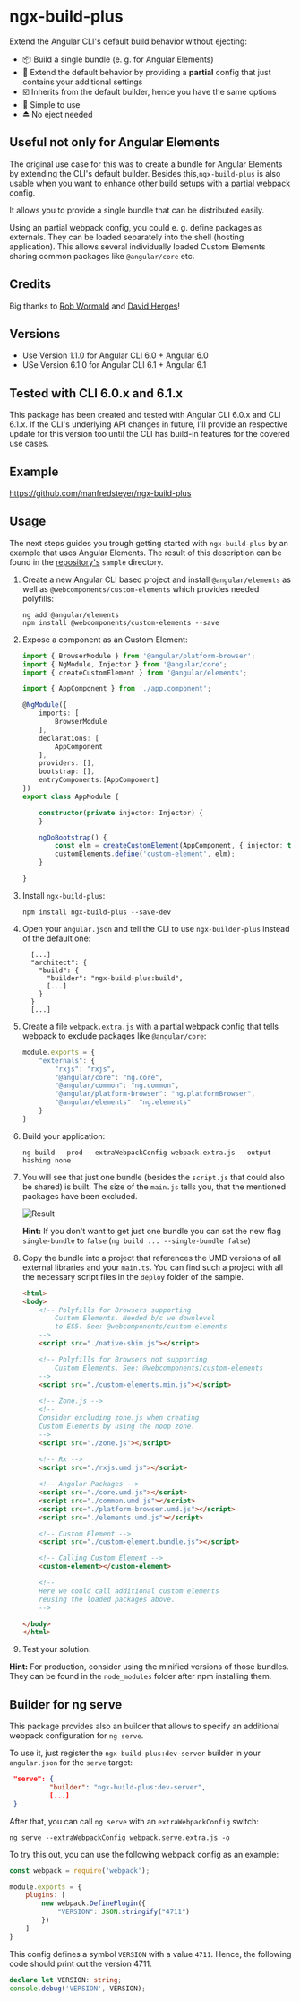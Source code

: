 # ngx-build-plus

Extend the Angular CLI's default build behavior without ejecting:

- 📦 Build a single bundle (e. g. for Angular Elements)
- 📄 Extend the default behavior by providing a **partial** config that just contains your additional settings
- ☑️ Inherits from the default builder, hence you have the same options
- 🍰 Simple to use 
- ⏏️ No eject needed

## Useful not only for Angular Elements

The original use case for this was to create a bundle for Angular Elements by extending the CLI's default builder. Besides this,``ngx-build-plus`` is also usable when you want to enhance other build setups with a partial webpack config.

It allows you to provide a single bundle that can be distributed easily.

Using an partial webpack config, you could e. g. define packages as externals. They can be loaded separately into the shell (hosting application). This allows several individually loaded Custom Elements sharing common packages like ``@angular/core`` etc.

## Credits

Big thanks to [Rob Wormald](https://twitter.com/robwormald) and [David Herges](https://twitter.com/davidh_23)!

## Versions

- Use Version 1.1.0 for Angular CLI 6.0 + Angular 6.0
- USe Version 6.1.0 for Angular CLI 6.1 + Angular 6.1

## Tested with CLI 6.0.x and 6.1.x

This package has been created and tested with Angular CLI 6.0.x and CLI 6.1.x. If the CLI's underlying API changes in future, I'll provide an respective update for this version too until the CLI has build-in features for the covered use cases.

## Example

https://github.com/manfredsteyer/ngx-build-plus

## Usage

The next steps guides you trough getting started with ``ngx-build-plus`` by an example that uses Angular Elements. The result of this description can be found in the [repository's](https://github.com/manfredsteyer/ngx-build-plus) ``sample`` directory.

1. Create a new Angular CLI based project and install ``@angular/elements`` as well as ``@webcomponents/custom-elements`` which provides needed polyfills:

    ```
    ng add @angular/elements 
    npm install @webcomponents/custom-elements --save
    ```

2. Expose a component as an Custom Element:

    ```TypeScript
    import { BrowserModule } from '@angular/platform-browser';
    import { NgModule, Injector } from '@angular/core';
    import { createCustomElement } from '@angular/elements';

    import { AppComponent } from './app.component';

    @NgModule({
        imports: [
            BrowserModule
        ],
        declarations: [
            AppComponent
        ],
        providers: [],
        bootstrap: [],
        entryComponents:[AppComponent]
    })
    export class AppModule { 

        constructor(private injector: Injector) {
        }

        ngDoBootstrap() {
            const elm = createCustomElement(AppComponent, { injector: this.injector });
            customElements.define('custom-element', elm);
        }

    }
    ```
1. Install ``ngx-build-plus``:

    ```
    npm install ngx-build-plus --save-dev
    ```

3. Open your ``angular.json`` and tell the CLI to use ``ngx-builder-plus`` instead of the default one:

    ```
      [...]
      "architect": {
        "build": {
          "builder": "ngx-build-plus:build",
          [...]
        }
      }
      [...]
    ```

1. Create a file ``webpack.extra.js`` with a partial webpack config that tells webpack to exclude packages like ``@angular/core``:

    ```JavaScript
    module.exports = {
        "externals": {
            "rxjs": "rxjs",
            "@angular/core": "ng.core",
            "@angular/common": "ng.common",
            "@angular/platform-browser": "ng.platformBrowser",
            "@angular/elements": "ng.elements"
        }
    }
    ```

4. Build your application:

    ```
    ng build --prod --extraWebpackConfig webpack.extra.js --output-hashing none
    ```

1. You will see that just one bundle (besides the ``script.js`` that could also be shared) is built. The size of the ``main.js`` tells you, that the mentioned packages have been excluded.

    ![Result](result.png)

    **Hint:** If you don't want to get just one bundle you can set the new flag ``single-bundle`` to ``false`` (``ng build ... --single-bundle false``)

1. Copy the bundle into a project that references the UMD versions of all external libraries and your ``main.ts``. You can find such a project with all the necessary script files in the ``deploy`` folder of the sample.

    ```html
    <html>
    <body>
        <!-- Polyfills for Browsers supporting 
            Custom Elements. Needed b/c we downlevel
            to ES5. See: @webcomponents/custom-elements
        -->
        <script src="./native-shim.js"></script>

        <!-- Polyfills for Browsers not supporting
            Custom Elements. See: @webcomponents/custom-elements
        -->
        <script src="./custom-elements.min.js"></script>
        
        <!-- Zone.js -->
        <!-- 
        Consider excluding zone.js when creating
        Custom Elements by using the noop zone.
        -->
        <script src="./zone.js"></script>
        
        <!-- Rx -->
        <script src="./rxjs.umd.js"></script>

        <!-- Angular Packages -->
        <script src="./core.umd.js"></script>
        <script src="./common.umd.js"></script>
        <script src="./platform-browser.umd.js"></script>
        <script src="./elements.umd.js"></script>

        <!-- Custom Element -->
        <script src="./custom-element.bundle.js"></script>

        <!-- Calling Custom Element -->
        <custom-element></custom-element>

        <!-- 
        Here we could call additional custom elements
        reusing the loaded packages above.
        -->

    </body>
    </html>
    ```

7. Test your solution.

**Hint:** For production, consider using the minified versions of those bundles. They can be found in the ``node_modules`` folder after npm installing them.


## Builder for ng serve

This package provides also an builder that allows to specify an additional webpack configuration for ``ng serve``.

To use it, just register the ``ngx-build-plus:dev-server`` builder in your ``angular.json`` for the ``serve`` target:

```json
 "serve": {
          "builder": "ngx-build-plus:dev-server",
          [...]
 }
```

After that, you can call ``ng serve`` with an ``extraWebpackConfig`` switch:

```
ng serve --extraWebpackConfig webpack.serve.extra.js -o
```

To try this out, you can use the following webpack config as an example:

```javascript
const webpack = require('webpack');

module.exports = {
    plugins: [
        new webpack.DefinePlugin({
            "VERSION": JSON.stringify("4711")
        })
    ]
}
```

This config defines a symbol ``VERSION`` with a value ``4711``. Hence, the following code should print out the version 4711.

```typescript
declare let VERSION: string;
console.debug('VERSION', VERSION);
```


